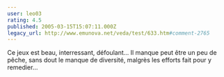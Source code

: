 ```yaml
---
user: leo03
rating: 4.5
published: 2005-03-15T15:07:11.000Z
legacy_url: http://www.emunova.net/veda/test/633.htm#comment-2765
---
```

Ce jeux est beau, interressant, défoulant... Il manque peut être un peu de pêche, sans dout le manque de diversité, malgrès les efforts fait pour y remedier...